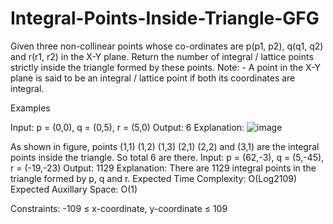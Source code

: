 # Integral-Points-Inside-Triangle-GFG
Given three non-collinear points whose co-ordinates are p(p1, p2), q(q1, q2) and r(r1, r2) in the X-Y plane. Return the number of integral / lattice points strictly inside the triangle formed by these points.
Note: - A point in the X-Y plane is said to be an integral / lattice point if both its coordinates are integral.

Examples

Input: p = (0,0), q = (0,5), r = (5,0)
Output: 6
Explanation: 
![image](https://github.com/Pamarthiaadi9/Integral-Points-Inside-Triangle-GFG/assets/105631285/ca1c166b-6079-431d-9798-f8851f66e0cb)

As shown in figure, points (1,1) (1,2) (1,3) (2,1) (2,2) and (3,1) are the integral points inside the triangle. So total 6 are there.
Input: p = (62,-3), q = (5,-45), r = (-19,-23)
Output: 1129
Explanation: There are 1129 integral points in the triangle formed by p, q and r.
Expected Time Complexity: O(Log2109)
Expected Auxillary Space: O(1)

Constraints:
-109 ≤ x-coordinate, y-coordinate ≤ 109
